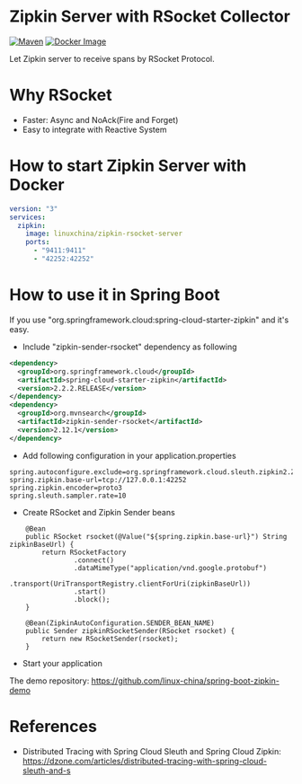 Zipkin Server with RSocket Collector
====================================
[![Maven](https://img.shields.io/maven-central/v/org.mvnsearch/zipkin-sender-rsocket)](https://repo1.maven.org/maven2/org/mvnsearch/zipkin-sender-rsocket/)
[![Docker Image](https://img.shields.io/docker/v/linuxchina/zipkin-rsocket-server?label=Docker%20Image)](https://hub.docker.com/r/linuxchina/zipkin-rsocket-server)

Let Zipkin server to receive spans by RSocket Protocol.

# Why RSocket

* Faster: Async and NoAck(Fire and Forget)
* Easy to integrate with Reactive System

# How to start Zipkin Server with Docker

```yaml
version: "3"
services:
  zipkin:
    image: linuxchina/zipkin-rsocket-server
    ports:
      - "9411:9411"
      - "42252:42252"
```

# How to use it in Spring Boot

If you use "org.springframework.cloud:spring-cloud-starter-zipkin" and it's easy.

* Include "zipkin-sender-rsocket" dependency as following

```xml
<dependency>
  <groupId>org.springframework.cloud</groupId>
  <artifactId>spring-cloud-starter-zipkin</artifactId>
  <version>2.2.2.RELEASE</version>
</dependency>
<dependency>
  <groupId>org.mvnsearch</groupId>
  <artifactId>zipkin-sender-rsocket</artifactId>
  <version>2.12.1</version>
</dependency>
```

* Add following configuration in your application.properties

```
spring.autoconfigure.exclude=org.springframework.cloud.sleuth.zipkin2.ZipkinBackwardsCompatibilityAutoConfiguration
spring.zipkin.base-url=tcp://127.0.0.1:42252
spring.zipkin.encoder=proto3
spring.sleuth.sampler.rate=10
```

* Create RSocket and Zipkin Sender beans

```
    @Bean
    public RSocket rsocket(@Value("${spring.zipkin.base-url}") String zipkinBaseUrl) {
        return RSocketFactory
                .connect()
                .dataMimeType("application/vnd.google.protobuf")
                .transport(UriTransportRegistry.clientForUri(zipkinBaseUrl))
                .start()
                .block();
    }

    @Bean(ZipkinAutoConfiguration.SENDER_BEAN_NAME)
    public Sender zipkinRSocketSender(RSocket rsocket) {
        return new RSocketSender(rsocket);
    }
```

* Start your application

The demo repository: https://github.com/linux-china/spring-boot-zipkin-demo

# References

* Distributed Tracing with Spring Cloud Sleuth and Spring Cloud Zipkin: https://dzone.com/articles/distributed-tracing-with-spring-cloud-sleuth-and-s